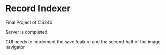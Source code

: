 Record Indexer
=============

Final Project of CS240

Server is completed

GUI needs to implement the save feature and the second half of the image navigator
